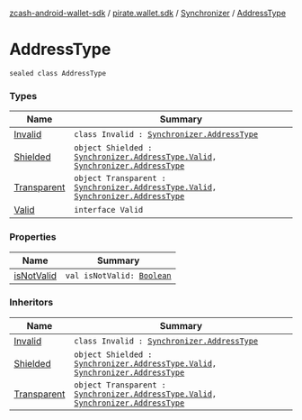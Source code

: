 [zcash-android-wallet-sdk](../../../index.md) / [pirate.wallet.sdk](../../index.md) / [Synchronizer](../index.md) / [AddressType](./index.md)

# AddressType

`sealed class AddressType`

### Types

| Name | Summary |
|---|---|
| [Invalid](-invalid/index.md) | `class Invalid : `[`Synchronizer.AddressType`](./index.md) |
| [Shielded](-shielded.md) | `object Shielded : `[`Synchronizer.AddressType.Valid`](-valid.md)`, `[`Synchronizer.AddressType`](./index.md) |
| [Transparent](-transparent.md) | `object Transparent : `[`Synchronizer.AddressType.Valid`](-valid.md)`, `[`Synchronizer.AddressType`](./index.md) |
| [Valid](-valid.md) | `interface Valid` |

### Properties

| Name | Summary |
|---|---|
| [isNotValid](is-not-valid.md) | `val isNotValid: `[`Boolean`](https://kotlinlang.org/api/latest/jvm/stdlib/kotlin/-boolean/index.html) |

### Inheritors

| Name | Summary |
|---|---|
| [Invalid](-invalid/index.md) | `class Invalid : `[`Synchronizer.AddressType`](./index.md) |
| [Shielded](-shielded.md) | `object Shielded : `[`Synchronizer.AddressType.Valid`](-valid.md)`, `[`Synchronizer.AddressType`](./index.md) |
| [Transparent](-transparent.md) | `object Transparent : `[`Synchronizer.AddressType.Valid`](-valid.md)`, `[`Synchronizer.AddressType`](./index.md) |
